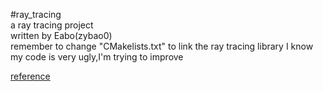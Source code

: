 #ray_tracing  
a ray tracing project  
written by Eabo(zybao0)  
remember to change "CMakelists.txt" to link the ray tracing library
I know my code is very ugly,I'm trying to improve

[reference](https://www.cnblogs.com/lv-anchoret/category/1368696.html)
